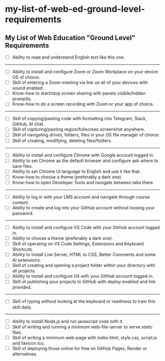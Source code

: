 # my-list-of-web-ed-ground-level-requirements

## My List of Web Education "Ground Level" Requirements

- [ ] Ability to read and understand English text like this one.
---
- [ ] Ability to install and configure Zoom or Zoom Workplace on your device OS of choice.
- [ ] Skill of entering a Zoom meeting via link on all of your devices with sound enabled.
- [ ] Know-how to start/stop screen sharing with panels visible/hidden promptly.
- [ ] Know-how to do a screen recording with Zoom or your app of choice.
---
- [ ] Skill of copying/pasting code with formatting into Telegram, Slack, GitHub, AI chat.
- [ ] Skill of capturing/pasting region/fullscreen screenshot anywhere.
- [ ] Skill of navigating drives, folders, files in your OS file manager of choice.
- [ ] Skill of creating, modifying, deleting files/folders.
---
- [ ] Ability to install and configure Chrome with Google account logged in.
- [ ] Ability to set Chrome as the default browser and configure ask where to save files.
- [ ] Ability to set Chrome UI language to English and use it like that.
- [ ] Know-how to choose a theme (preferably a dark one).
- [ ] Know-how to open Developer Tools and navigate between tabs there.
---
- [ ] Ability to log in with your LMS account and navigate through course content.
- [ ] Ability to create and log into your GitHub account without loosing your password.
---
- [ ] Ability to install and configure VS Code with your GitHub account logged in.
- [ ] Ability to choose a theme (preferably a dark one).
- [ ] Skill of operating on VS Code Settings, Extensions and Keyboard Shortcuts.
- [ ] Ability to install Live Server, HTML to CSS, Better Comments and some AI extensions.
- [ ] Skill of creating and opening a project folder within your directory with all projects.
- [ ] Ability to install and configure Git with your GitHub account logged in.
- [ ] Skill of publishing your projects to GitHub with deploy enabled and link provided.
---
- [ ] Skill of typing without looking at the keyboard or readiness to train this skill daily.
---
- [ ] Ability to install Node.js and run javascript code with it.
- [ ] Skill of writing and running a minimum web-file-server to serve static files.
- [ ] Skill of writing a minimum web-page with index.html, style.css, script.js and favicon.ico.
- [ ] Skill of deploying those online for free on GitHub Pages, Render or alternatives.
